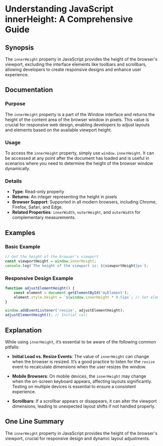 <!--
Meta Description: # Understanding JavaScript innerHeight: A Comprehensive Guide ## Synopsis The `innerHeight` property in JavaScript provides the height of the browser'...
Meta Keywords: innerheight, height, window, browser, viewport
-->

# Understanding JavaScript innerHeight: A Comprehensive Guide

## Synopsis
The `innerHeight` property in JavaScript provides the height of the browser's viewport, excluding the interface elements like toolbars and scrollbars, allowing developers to create responsive designs and enhance user experience.

## Documentation

### Purpose
The `innerHeight` property is a part of the Window interface and returns the height of the content area of the browser window in pixels. This value is crucial for responsive web design, enabling developers to adjust layouts and elements based on the available viewport height.

### Usage
To access the `innerHeight` property, simply use `window.innerHeight`. It can be accessed at any point after the document has loaded and is useful in scenarios where you need to determine the height of the browser window dynamically.

### Details
- **Type**: Read-only property
- **Returns**: An integer representing the height in pixels
- **Browser Support**: Supported in all modern browsers, including Chrome, Firefox, Safari, and Edge.
- **Related Properties**: `innerWidth`, `outerHeight`, and `outerWidth` for complementary measurements.

## Examples

### Basic Example
```javascript
// Get the height of the browser's viewport
const viewportHeight = window.innerHeight;
console.log(`The height of the viewport is: ${viewportHeight}px`);
```

### Responsive Design Example
```javascript
function adjustElementHeight() {
    const element = document.getElementById('myElement');
    element.style.height = `${window.innerHeight * 0.5}px`; // Set element height to 50% of viewport height
}

window.addEventListener('resize', adjustElementHeight);
adjustElementHeight(); // Initial call
```

## Explanation
While using `innerHeight`, it’s essential to be aware of the following common pitfalls:

- **Initial Load vs. Resize Events**: The value of `innerHeight` can change when the browser is resized. It’s a good practice to listen for the `resize` event to recalculate dimensions when the user resizes the window.
  
- **Mobile Browsers**: On mobile devices, the `innerHeight` may change when the on-screen keyboard appears, affecting layouts significantly. Testing on multiple devices is essential to ensure a consistent experience.

- **Scrollbars**: If a scrollbar appears or disappears, it can alter the viewport dimensions, leading to unexpected layout shifts if not handled properly.

## One Line Summary
The `innerHeight` property in JavaScript provides the height of the browser's viewport, crucial for responsive design and dynamic layout adjustments.